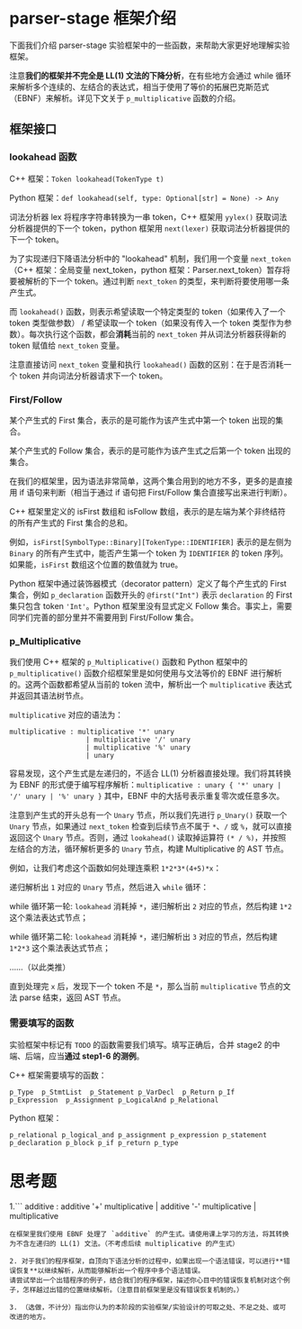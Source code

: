 # parser-stage 框架介绍

下面我们介绍 parser-stage 实验框架中的一些函数，来帮助大家更好地理解实验框架。

注意**我们的框架并不完全是 LL(1) 文法的下降分析**，在有些地方会通过 while 循环来解析多个连续的、左结合的表达式，相当于使用了等价的拓展巴克斯范式（EBNF）来解析。详见下文关于 `p_multiplicative` 函数的介绍。

## 框架接口

### lookahead 函数

C++ 框架：`Token lookahead(TokenType t)` 

Python 框架：`def lookahead(self, type: Optional[str] = None) -> Any`

词法分析器 lex 将程序字符串转换为一串 token，C++ 框架用 `yylex()` 获取词法分析器提供的下一个 token，python 框架用 `next(lexer)` 获取词法分析器提供的下一个 token。

为了实现递归下降语法分析中的 "lookahead" 机制，我们用一个变量 `next_token` （C++ 框架：全局变量 next_token，python 框架：Parser.next_token）暂存将要被解析的下一个 token。通过判断 `next_token` 的类型，来判断将要使用哪一条产生式。

而 `lookahead()` 函数，则表示希望读取一个特定类型的 token（如果传入了一个 token 类型做参数） / 希望读取一个 token（如果没有传入一个 token 类型作为参数）。每次执行这个函数，都会**消耗**当前的 `next_token` 并从词法分析器获得新的 token 赋值给 `next_token` 变量。

注意直接访问 `next_token` 变量和执行 `lookahead()` 函数的区别：在于是否消耗一个 token 并向词法分析器请求下一个 token。

### First/Follow

某个产生式的 First 集合，表示的是可能作为该产生式中第一个 token 出现的集合。

某个产生式的 Follow 集合，表示的是可能作为该产生式之后第一个 token 出现的集合。

在我们的框架里，因为语法非常简单，这两个集合用到的地方不多，更多的是直接用 if 语句来判断（相当于通过 if 语句把 First/Follow 集合直接写出来进行判断）。

C++ 框架里定义的 isFirst 数组和 isFollow 数组，表示的是左端为某个非终结符的所有产生式的 First 集合的总和。

例如，`isFirst[SymbolType::Binary][TokenType::IDENTIFIER]` 表示的是左侧为 `Binary` 的所有产生式中，能否产生第一个 token 为 `IDENTIFIER` 的 token 序列。如果能，`isFirst` 数组这个位置的数值就为 true。

Python 框架中通过装饰器模式（decorator pattern）定义了每个产生式的 First 集合，例如 `p_declaration` 函数开头的 `@first("Int")` 表示 `declaration` 的 First 集只包含 token `'Int'`。Python 框架里没有显式定义 Follow 集合。事实上，需要同学们完善的部分里并不需要用到 First/Follow 集合。

### p_Multiplicative

我们使用 C++ 框架的 `p_Multiplicative()` 函数和 Python 框架中的 `p_multiplicative()` 函数介绍框架里是如何使用与文法等价的 EBNF 进行解析的。这两个函数都希望从当前的 token 流中，解析出一个 `multiplicative` 表达式并返回其语法树节点。

`multiplicative` 对应的语法为：

```
multiplicative : multiplicative '*' unary
                   | multiplicative '/' unary
                   | multiplicative '%' unary
                   | unary  
```

容易发现，这个产生式是左递归的，不适合 LL(1) 分析器直接处理。我们将其转换为 EBNF 的形式便于编写程序解析：`multiplicative : unary { '*' unary | '/' unary | '%' unary }` 其中，EBNF 中的大括号表示重复零次或任意多次。

注意到产生式的开头总有一个 `Unary` 节点，所以我们先进行 `p_Unary()` 获取一个 `Unary` 节点，如果通过 `next_token` 检查到后续节点不属于 `*`、`/` 或 `%`，就可以直接返回这个 `Unary` 节点。否则，通过 `lookahead()` 读取掉运算符 `(* / %)`，并按照左结合的方法，循环解析更多的 `Unary` 节点，构建 Multiplicative 的 AST 节点。

例如，让我们考虑这个函数如何处理连乘积 `1*2*3*(4+5)*x`：

递归解析出 `1` 对应的 `Unary` 节点，然后进入 `while` 循环：

while 循环第一轮: `lookahead` 消耗掉 `*`，递归解析出 `2` 对应的节点，然后构建 `1*2` 这个乘法表达式节点；

while 循环第二轮: `lookahead` 消耗掉 `*`，递归解析出 `3` 对应的节点，然后构建 `1*2*3` 这个乘法表达式节点；

……（以此类推）

直到处理完 `x` 后，发现下一个 token 不是 `*`，那么当前 `multiplicative` 节点的文法 parse 结束，返回 AST 节点。


### 需要填写的函数

实验框架中标记有 `TODO` 的函数需要我们填写。填写正确后，合并 stage2 的中端、后端，应当**通过 step1-6 的测例**。

C++ 框架需要填写的函数：
```
p_Type  p_StmtList  p_Statement p_VarDecl  p_Return p_If
p_Expression  p_Assignment p_LogicalAnd p_Relational
```

Python 框架：
```
p_relational p_logical_and p_assignment p_expression p_statement
p_declaration p_block p_if p_return p_type 
```


# 思考题

1.```
additive : additive '+' multiplicative
                 | additive '-' multiplicative
                 | multiplicative  
```
在框架里我们使用 EBNF 处理了 `additive` 的产生式。请使用课上学习的方法，将其转换为不含左递归的 LL(1) 文法。（不考虑后续 multiplicative 的产生式）

2. 对于我们的程序框架，自顶向下语法分析的过程中，如果出现一个语法错误，可以进行**错误恢复**以继续解析，从而能够解析出一个程序中多个语法错误。
请尝试举出一个出错程序的例子，结合我们的程序框架，描述你心目中的错误恢复机制对这个例子，怎样越过出错的位置继续解析。（注意目前框架里是没有错误恢复机制的。）

3. （选做，不计分）指出你认为的本阶段的实验框架/实验设计的可取之处、不足之处、或可改进的地方。
